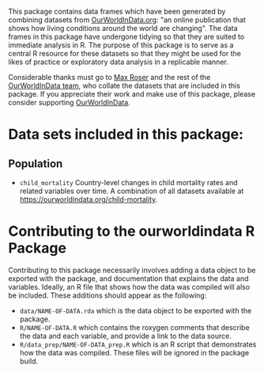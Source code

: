 
<!-- README.md is generated from README.Rmd. Please edit that file -->
This package contains data frames which have been generated by combining datasets from [OurWorldInData.org](https://ourworldindata.org): "an online publication that shows how living conditions around the world are changing". The data frames in this package have undergone tidying so that they are suited to immediate analysis in R. The purpose of this package is to serve as a central R resource for these datasets so that they might be used for the likes of practice or exploratory data analysis in a replicable manner.

Considerable thanks must go to [Max Roser](http://www.maxroser.com/about/) and the rest of the [OurWorldInData team](https://ourworldindata.org/about/), who collate the datasets that are included in this package. If you appreciate their work and make use of this package, please consider supporting [OurWorldInData](https://ourworldindata.org/support/).

Data sets included in this package:
===================================

Population
----------

-   `child_mortality` Country-level changes in child mortality rates and related variables over time. A combination of all datasets available at <https://ourworldindata.org/child-mortality>.

Contributing to the ourworldindata R Package
============================================

Contributing to this package necessarily involves adding a data object to be exported with the package, and documentation that explains the data and variables. Ideally, an R file that shows how the data was compiled will also be included. These additions should appear as the following:

-   `data/NAME-OF-DATA.rda` which is the data object to be exported with the package.
-   `R/NAME-OF-DATA.R` which contains the roxygen comments that describe the data and each variable, and provide a link to the data source.
-   `R/data_prep/NAME-OF-DATA_prep.R` which is an R script that demonstrates how the data was compiled. These files will be ignored in the package build.
